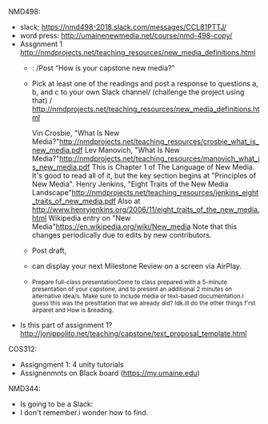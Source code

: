 NMD498:
- slack; https://nmd498-2018.slack.com/messages/CCL81PTTJ/
- word press: http://umainenewmedia.net/course/nmd-498-copy/
- Assgnment 1 http://nmdprojects.net/teaching_resources/new_media_definitions.html
  - : /Post “How is your capstone new media?”
  - Pick at least one of the readings and post a response to questions a, b, and c to your own Slack channel/ (challenge the project using that) / http://nmdprojects.net/teaching_resources/new_media_definitions.html

    Vin Crosbie, "What Is New Media?"http://nmdprojects.net/teaching_resources/crosbie_what_is_new_media.pdf
    Lev Manovich, "What Is New Media?"http://nmdprojects.net/teaching_resources/manovich_what_is_new_media.pdf
    This is Chapter 1 of The Language of New Media. It's good to read all of it, but the key section begins at "Principles of New Media".
    Henry Jenkins, "Eight Traits of the New Media Landscape"http://nmdprojects.net/teaching_resources/jenkins_eight_traits_of_new_media.pdf
    Also at http://www.henryjenkins.org/2006/11/eight_traits_of_the_new_media.html
    Wikipedia entry on "New Media"https://en.wikipedia.org/wiki/New_media
    Note that this changes periodically due to edits by new contributors. 
  - Post draft, 
  - can display your next Milestone Review on a screen via AirPlay.
  - <small>Prepare full-class presentationCome to class prepared with a 5-minute presentation of your capstone, and to present an additional 2 minutes on alternative idea/s. Make sure to include media or text-based documentation.I guess this was the presittation that we already did? Idk.Ill do the other things f'rst airparet and How is &reading.</small>
 - Is this part of assignment 1? http://jonippolito.net/teaching/capstone/text_proposal_template.html


COS312: 
- Assigngment 1: 4 unity tutorials
- Assignenmnts on Black board (https://my.umaine.edu)

NMD344:
- Is going to be a Slack: 
- I don't remember.i wonder how to find.
